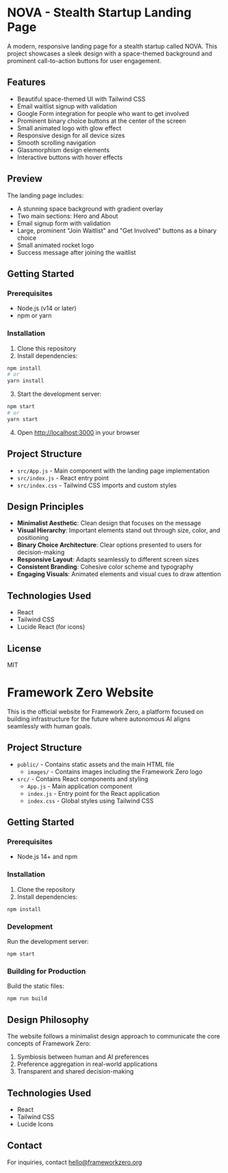 # NOVA - Stealth Startup Landing Page

A modern, responsive landing page for a stealth startup called NOVA. This project showcases a sleek design with a space-themed background and prominent call-to-action buttons for user engagement.

## Features

- Beautiful space-themed UI with Tailwind CSS
- Email waitlist signup with validation
- Google Form integration for people who want to get involved
- Prominent binary choice buttons at the center of the screen
- Small animated logo with glow effect
- Responsive design for all device sizes
- Smooth scrolling navigation
- Glassmorphism design elements
- Interactive buttons with hover effects

## Preview

The landing page includes:
- A stunning space background with gradient overlay
- Two main sections: Hero and About
- Email signup form with validation
- Large, prominent "Join Waitlist" and "Get Involved" buttons as a binary choice
- Small animated rocket logo
- Success message after joining the waitlist

## Getting Started

### Prerequisites

- Node.js (v14 or later)
- npm or yarn

### Installation

1. Clone this repository
2. Install dependencies:

```bash
npm install
# or
yarn install
```

3. Start the development server:

```bash
npm start
# or
yarn start
```

4. Open [http://localhost:3000](http://localhost:3000) in your browser

## Project Structure

- `src/App.js` - Main component with the landing page implementation
- `src/index.js` - React entry point
- `src/index.css` - Tailwind CSS imports and custom styles

## Design Principles

- **Minimalist Aesthetic**: Clean design that focuses on the message
- **Visual Hierarchy**: Important elements stand out through size, color, and positioning
- **Binary Choice Architecture**: Clear options presented to users for decision-making
- **Responsive Layout**: Adapts seamlessly to different screen sizes
- **Consistent Branding**: Cohesive color scheme and typography
- **Engaging Visuals**: Animated elements and visual cues to draw attention

## Technologies Used

- React
- Tailwind CSS
- Lucide React (for icons)

## License

MIT 

# Framework Zero Website

This is the official website for Framework Zero, a platform focused on building infrastructure for the future where autonomous AI aligns seamlessly with human goals.

## Project Structure

- `public/` - Contains static assets and the main HTML file
  - `images/` - Contains images including the Framework Zero logo
- `src/` - Contains React components and styling
  - `App.js` - Main application component
  - `index.js` - Entry point for the React application
  - `index.css` - Global styles using Tailwind CSS

## Getting Started

### Prerequisites

- Node.js 14+ and npm

### Installation

1. Clone the repository
2. Install dependencies:
```
npm install
```

### Development

Run the development server:
```
npm start
```

### Building for Production

Build the static files:
```
npm run build
```

## Design Philosophy

The website follows a minimalist design approach to communicate the core concepts of Framework Zero:

1. Symbiosis between human and AI preferences
2. Preference aggregation in real-world applications
3. Transparent and shared decision-making

## Technologies Used

- React
- Tailwind CSS
- Lucide Icons

## Contact

For inquiries, contact hello@frameworkzero.org 